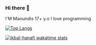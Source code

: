 ### Hi there 👋

I'M Maoundis 17+ y.o I love programming

[![Top Langs](https://github-readme-stats.vercel.app/api/top-langs/?username=ikbal-hanafi&theme=cobalt&layout=compact)](https://github.com/ikbal-hanafi)

[![ikbal-hanafi wakatime stats](https://github-readme-stats.vercel.app/api/wakatime?username=ikbal-hanafi)](https://github.com/ikbal-hanafi)

